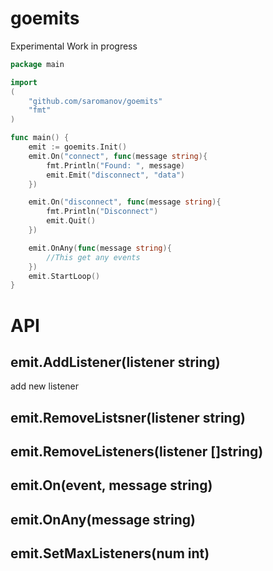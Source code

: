 # goemits

Experimental
Work in progress

```go
package main

import
(
	"github.com/saromanov/goemits"
	"fmt"
)

func main() {
	emit := goemits.Init()
	emit.On("connect", func(message string){
		fmt.Println("Found: ", message)
		emit.Emit("disconnect", "data")
	})

	emit.On("disconnect", func(message string){
		fmt.Println("Disconnect")
		emit.Quit()
	})

	emit.OnAny(func(message string){
		//This get any events
	})
	emit.StartLoop()
}
```

# API

## emit.AddListener(listener string)
add new listener

## emit.RemoveListsner(listener string)

## emit.RemoveListeners(listener []string)

## emit.On(event, message string)

## emit.OnAny(message string)

## emit.SetMaxListeners(num int)
